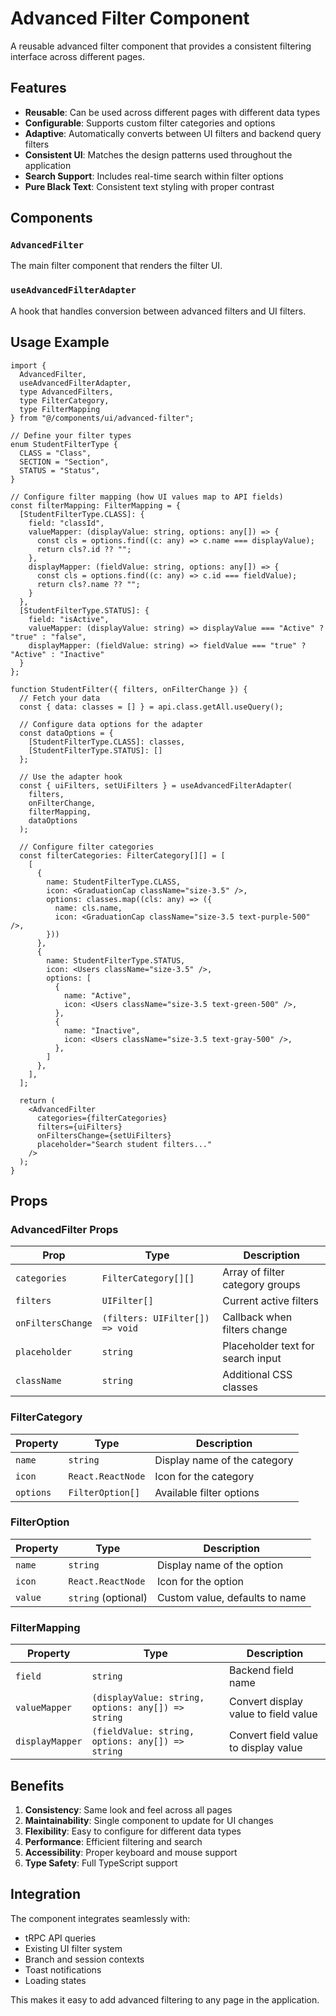 # Advanced Filter Component

A reusable advanced filter component that provides a consistent filtering interface across different pages.

## Features

- **Reusable**: Can be used across different pages with different data types
- **Configurable**: Supports custom filter categories and options
- **Adaptive**: Automatically converts between UI filters and backend query filters
- **Consistent UI**: Matches the design patterns used throughout the application
- **Search Support**: Includes real-time search within filter options
- **Pure Black Text**: Consistent text styling with proper contrast

## Components

### `AdvancedFilter`
The main filter component that renders the filter UI.

### `useAdvancedFilterAdapter`
A hook that handles conversion between advanced filters and UI filters.

## Usage Example

```tsx
import { 
  AdvancedFilter, 
  useAdvancedFilterAdapter,
  type AdvancedFilters,
  type FilterCategory,
  type FilterMapping
} from "@/components/ui/advanced-filter";

// Define your filter types
enum StudentFilterType {
  CLASS = "Class",
  SECTION = "Section", 
  STATUS = "Status",
}

// Configure filter mapping (how UI values map to API fields)
const filterMapping: FilterMapping = {
  [StudentFilterType.CLASS]: {
    field: "classId",
    valueMapper: (displayValue: string, options: any[]) => {
      const cls = options.find((c: any) => c.name === displayValue);
      return cls?.id ?? "";
    },
    displayMapper: (fieldValue: string, options: any[]) => {
      const cls = options.find((c: any) => c.id === fieldValue);
      return cls?.name ?? "";
    }
  },
  [StudentFilterType.STATUS]: {
    field: "isActive",
    valueMapper: (displayValue: string) => displayValue === "Active" ? "true" : "false",
    displayMapper: (fieldValue: string) => fieldValue === "true" ? "Active" : "Inactive"
  }
};

function StudentFilter({ filters, onFilterChange }) {
  // Fetch your data
  const { data: classes = [] } = api.class.getAll.useQuery();
  
  // Configure data options for the adapter
  const dataOptions = {
    [StudentFilterType.CLASS]: classes,
    [StudentFilterType.STATUS]: []
  };

  // Use the adapter hook
  const { uiFilters, setUiFilters } = useAdvancedFilterAdapter(
    filters,
    onFilterChange,
    filterMapping,
    dataOptions
  );

  // Configure filter categories
  const filterCategories: FilterCategory[][] = [
    [
      {
        name: StudentFilterType.CLASS,
        icon: <GraduationCap className="size-3.5" />,
        options: classes.map((cls: any) => ({
          name: cls.name,
          icon: <GraduationCap className="size-3.5 text-purple-500" />,
        }))
      },
      {
        name: StudentFilterType.STATUS,
        icon: <Users className="size-3.5" />,
        options: [
          {
            name: "Active",
            icon: <Users className="size-3.5 text-green-500" />,
          },
          {
            name: "Inactive", 
            icon: <Users className="size-3.5 text-gray-500" />,
          },
        ]
      },
    ],
  ];

  return (
    <AdvancedFilter
      categories={filterCategories}
      filters={uiFilters}
      onFiltersChange={setUiFilters}
      placeholder="Search student filters..."
    />
  );
}
```

## Props

### AdvancedFilter Props

| Prop | Type | Description |
|------|------|-------------|
| `categories` | `FilterCategory[][]` | Array of filter category groups |
| `filters` | `UIFilter[]` | Current active filters |
| `onFiltersChange` | `(filters: UIFilter[]) => void` | Callback when filters change |
| `placeholder` | `string` | Placeholder text for search input |
| `className` | `string` | Additional CSS classes |

### FilterCategory

| Property | Type | Description |
|----------|------|-------------|
| `name` | `string` | Display name of the category |
| `icon` | `React.ReactNode` | Icon for the category |
| `options` | `FilterOption[]` | Available filter options |

### FilterOption

| Property | Type | Description |
|----------|------|-------------|
| `name` | `string` | Display name of the option |
| `icon` | `React.ReactNode` | Icon for the option |
| `value` | `string` (optional) | Custom value, defaults to name |

### FilterMapping

| Property | Type | Description |
|----------|------|-------------|
| `field` | `string` | Backend field name |
| `valueMapper` | `(displayValue: string, options: any[]) => string` | Convert display value to field value |
| `displayMapper` | `(fieldValue: string, options: any[]) => string` | Convert field value to display value |

## Benefits

1. **Consistency**: Same look and feel across all pages
2. **Maintainability**: Single component to update for UI changes
3. **Flexibility**: Easy to configure for different data types
4. **Performance**: Efficient filtering and search
5. **Accessibility**: Proper keyboard and mouse support
6. **Type Safety**: Full TypeScript support

## Integration

The component integrates seamlessly with:
- tRPC API queries
- Existing UI filter system
- Branch and session contexts
- Toast notifications
- Loading states

This makes it easy to add advanced filtering to any page in the application. 